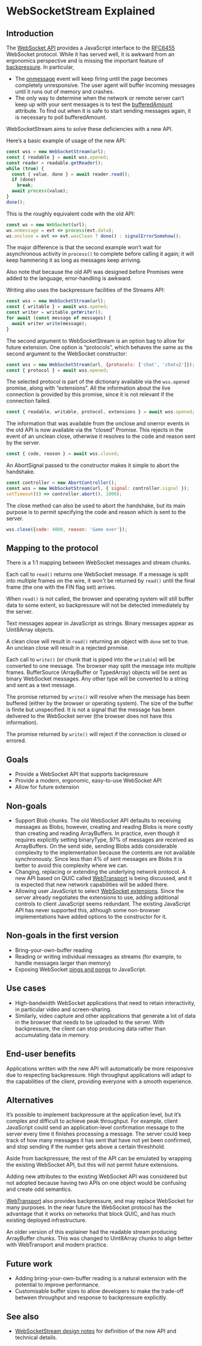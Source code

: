 # WebSocketStream Explained


## Introduction

The [WebSocket API](https://html.spec.whatwg.org/multipage/web-sockets.html)
provides a JavaScript interface to the
[RFC6455](https://tools.ietf.org/html/rfc6455) WebSocket protocol. While it has
served well, it is awkward from an ergonomics perspective and is missing the
important feature of
[backpressure](https://streams.spec.whatwg.org/#backpressure). In particular,

* The
  [onmessage](https://html.spec.whatwg.org/multipage/web-sockets.html#handler-websocket-onmessage)
  event will keep firing until the page becomes completely unresponsive. The
  user agent will buffer incoming messages until it runs out of memory and
  crashes.
* The only way to determine when the network or remote server can’t keep up
  with your sent messages is to test the
  [bufferedAmount](https://html.spec.whatwg.org/multipage/web-sockets.html#dom-websocket-bufferedamount)
  attribute. To find out when it is safe to start sending messages again, it is
  necessary to poll bufferedAmount.

WebSocketStream aims to solve these deficiencies with a new API.

Here’s a basic example of usage of the new API:

```javascript
const wss = new WebSocketStream(url);
const { readable } = await wss.opened;
const reader = readable.getReader();
while (true) {
  const { value, done } = await reader.read();
  if (done)
    break;
  await process(value);
}
done();
```

This is the roughly equivalent code with the old API:

```javascript
const ws = new WebSocket(url);
ws.onmessage = evt => process(evt.data);
ws.onclose = evt => evt.wasClean ? done() : signalErrorSomehow();
```

The major difference is that the second example won’t wait for asynchronous
activity in `process()` to complete before calling it again; it will keep
hammering it as long as messages keep arriving.

Also note that because the old API was designed before Promises were added to
the language, error-handling is awkward.

Writing also uses the backpressure facilities of the Streams API:

```javascript
const wss = new WebSocketStream(url);
const { writable } = await wss.opened;
const writer = writable.getWriter();
for await (const message of messages) {
  await writer.write(message);
}
```

The second argument to WebSocketStream is an option bag to allow for future
extension. One option is “protocols”, which behaves the same as the second
argument to the WebSocket constructor:

```javascript
const wss = new WebSocketStream(url, {protocols: ['chat', 'chatv2']});
const { protocol } = await wss.opened;
```

The selected protocol is part of the dictionary available via the
`wss.opened` promise, along with “extensions”. All the information about
the live connection is provided by this promise, since it is not relevant if the
connection failed.

```javascript
const { readable, writable, protocol, extensions } = await wss.opened;
```

The information that was available from the onclose and onerror events in the
old API is now available via the “closed” Promise. This rejects in the event
of an unclean close, otherwise it resolves to the code and reason sent by the
server.

```javascript
const { code, reason } = await wss.closed;
```

An AbortSignal passed to the constructor makes it simple to abort the handshake.

```javascript
const controller = new AbortController();
const wss = new WebSocketStream(url, { signal: controller.signal });
setTimeout(() => controller.abort(), 1000);
```

The close method can also be used to abort the handshake, but its main purpose
is to permit specifying the code and reason which is sent to the server.

```javascript
wss.close({code: 4000, reason: 'Game over'});
```


## Mapping to the protocol

There is a 1:1 mapping between WebSocket messages and stream chunks.

Each call to `read()` returns one WebSocket message. If a message is split into
multiple frames on the wire, it won't be returned by `read()` until the final
frame (the one with the FIN flag set) arrives.

When `read()` is not called, the browser and operating system will still buffer
data to some extent, so backpressure will not be detected immediately by the
server.

Text messages appear in JavaScript as strings. Binary messages appear as
Uint8Array objects.

A clean close will result in `read()` returning an object with `done` set to
true. An unclean close will result in a rejected promise.

Each call to `write()` (or chunk that is piped into the `writable`) will be
converted to one message. The browser may split the message into multiple
frames. BufferSource (ArrayBuffer or TypedArray) objects will be sent as binary
WebSocket messages. Any other type will be converted to a string and sent as a
text message.

The promise returned by `write()` will resolve when the message has been
buffered (either by the browser or operating system). The size of the buffer is
finite but unspecified. It is not a signal that the message has been delivered
to the WebSocket server (the browser does not have this information).

The promise returned by `write()` will reject if the connection is closed or
errored.


## Goals

* Provide a WebSocket API that supports backpressure
* Provide a modern, ergonomic, easy-to-use WebSocket API
* Allow for future extension


## Non-goals

* Support Blob chunks. The old WebSocket API defaults to receiving messages as
  Blobs; however, creating and reading Blobs is more costly than creating and
  reading ArrayBuffers. In practice, even though it requires explicitly setting
  binaryType, 97% of messages are received as ArrayBuffers. On the send side,
  sending Blobs adds considerable complexity to the implementation because the
  contents are not available synchronously. Since less than 4% of sent messages
  are Blobs it is better to avoid this complexity where we can.
* Changing, replacing or extending the underlying network protocol. A new API
  based on QUIC called
  [WebTransport](https://github.com/WICG/web-transport/blob/master/explainer.md)
  is being discussed, and it is expected that new network capabilities will be
  added there.
* Allowing user JavaScript to select [WebSocket
  extensions](https://tools.ietf.org/html/rfc6455#page-48). Since the server
  already negotiates the extensions to use, adding additional controls to client
  JavaScript seems redundant. The existing JavaScript API has never supported
  this, although some non-browser implementations have added options to the
  constructor for it.


## Non-goals in the first version

* Bring-your-own-buffer reading
* Reading or writing individual messages as streams (for example, to handle
  messages larger than memory)
* Exposing WebSocket [pings and
  pongs](https://tools.ietf.org/html/rfc6455#page-37) to JavaScript.


## Use cases

* High-bandwidth WebSocket applications that need to retain interactivity, in
  particular video and screen-sharing.
* Similarly, video capture and other applications that generate a lot of data in
  the browser that needs to be uploaded to the server. With backpressure, the
  client can stop producing data rather than accumulating data in memory.


## End-user benefits

Applications written with the new API will automatically be more responsive due
to respecting backpressure. High throughput applications will adapt to the
capabilities of the client, providing everyone with a smooth experience.


## Alternatives

It’s possible to implement backpressure at the application level, but it’s
complex and difficult to achieve peak throughput. For example, client JavaScript
could send an application-level confirmation message to the server every time it
finishes processing a message. The server could keep track of how many messages
it has sent that have not yet been confirmed, and stop sending if the number
gets above a certain threshhold.

Aside from backpressure, the rest of the API can be emulated by wrapping the
existing WebSocket API, but this will not permit future extensions.

Adding new attributes to the existing WebSocket API was considered but not
adopted because having two APIs on one object would be confusing and create odd
semantics.

[WebTransport](https://github.com/WICG/web-transport/blob/master/explainer.md)
also provides backpressure, and may replace WebSocket for many purposes. In the
near future the WebSocket protocol has the advantage that it works on networks
that block QUIC, and has much existing deployed infrastructure.

An older version of this explainer had the readable stream producing ArrayBuffer
chunks. This was changed to Uint8Array chunks to align better with WebTransport
and modern practice.


## Future work

* Adding bring-your-own-buffer reading is a natural extension with the potential
  to improve performance.
* Customisable buffer sizes to allow developers to make the trade-off between
  throughput and response to backpressure explicitly.


## See also

* [WebSocketStream design
    notes](https://drive.google.com/a/chromium.org/open?id=1La1ehXw76HP6n1uUeks-WJGFgAnpX2tCjKts7QFJ57Y)
    for definition of the new API and technical details.

